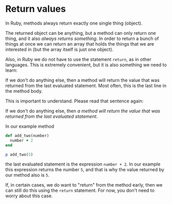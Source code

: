 # Return values

In Ruby, methods always return exactly one single thing (object).

The returned object can be anything, but a method can only return one thing,
and it also *always returns something*. In order to return a bunch of things
at once we can return an array that holds the things that we are interested in
(but the array itself is just one object).

Also, in Ruby we do not have to use the statement `return`, as in other
languages. This is extremely convenient, but it is also something we need to
learn:

If we don't do anything else, then a method will return the value that was
returned from the last evaluated statement. Most often, this is the last line
in the method body.

This is important to understand. Please read that sentence again:

If we don't do anything else, then *a method will return the value that was
returned from the last evaluated statement*.

In our example method

```ruby
def add_two(number)
  number + 2
end

p add_two(3)
```

the last evaluated statement is the expression `number + 2`. In our example
this expression returns the number `5`, and that is why the value returned by
our method also is `5`.

If, in certain cases, we do want to "return" from the method early, then we can
still do this using the `return` statement. For now, you don't need to worry
about this case.
